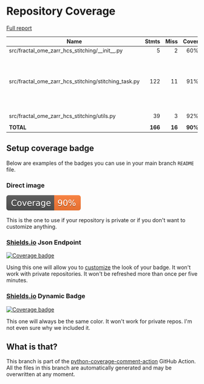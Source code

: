 # Repository Coverage

[Full report](https://htmlpreview.github.io/?https://github.com/m-albert/fractal-ome-zarr-hcs-stitching/blob/python-coverage-comment-action-data/htmlcov/index.html)

| Name                                                      |    Stmts |     Miss |   Cover |   Missing |
|---------------------------------------------------------- | -------: | -------: | ------: | --------: |
| src/fractal\_ome\_zarr\_hcs\_stitching/\_\_init\_\_.py    |        5 |        2 |     60% |       7-8 |
| src/fractal\_ome\_zarr\_hcs\_stitching/stitching\_task.py |      122 |       11 |     91% |130-134, 157-161, 342-347, 358-360 |
| src/fractal\_ome\_zarr\_hcs\_stitching/utils.py           |       39 |        3 |     92% |   129-135 |
|                                                 **TOTAL** |  **166** |   **16** | **90%** |           |


## Setup coverage badge

Below are examples of the badges you can use in your main branch `README` file.

### Direct image

[![Coverage badge](https://raw.githubusercontent.com/m-albert/fractal-ome-zarr-hcs-stitching/python-coverage-comment-action-data/badge.svg)](https://htmlpreview.github.io/?https://github.com/m-albert/fractal-ome-zarr-hcs-stitching/blob/python-coverage-comment-action-data/htmlcov/index.html)

This is the one to use if your repository is private or if you don't want to customize anything.

### [Shields.io](https://shields.io) Json Endpoint

[![Coverage badge](https://img.shields.io/endpoint?url=https://raw.githubusercontent.com/m-albert/fractal-ome-zarr-hcs-stitching/python-coverage-comment-action-data/endpoint.json)](https://htmlpreview.github.io/?https://github.com/m-albert/fractal-ome-zarr-hcs-stitching/blob/python-coverage-comment-action-data/htmlcov/index.html)

Using this one will allow you to [customize](https://shields.io/endpoint) the look of your badge.
It won't work with private repositories. It won't be refreshed more than once per five minutes.

### [Shields.io](https://shields.io) Dynamic Badge

[![Coverage badge](https://img.shields.io/badge/dynamic/json?color=brightgreen&label=coverage&query=%24.message&url=https%3A%2F%2Fraw.githubusercontent.com%2Fm-albert%2Ffractal-ome-zarr-hcs-stitching%2Fpython-coverage-comment-action-data%2Fendpoint.json)](https://htmlpreview.github.io/?https://github.com/m-albert/fractal-ome-zarr-hcs-stitching/blob/python-coverage-comment-action-data/htmlcov/index.html)

This one will always be the same color. It won't work for private repos. I'm not even sure why we included it.

## What is that?

This branch is part of the
[python-coverage-comment-action](https://github.com/marketplace/actions/python-coverage-comment)
GitHub Action. All the files in this branch are automatically generated and may be
overwritten at any moment.